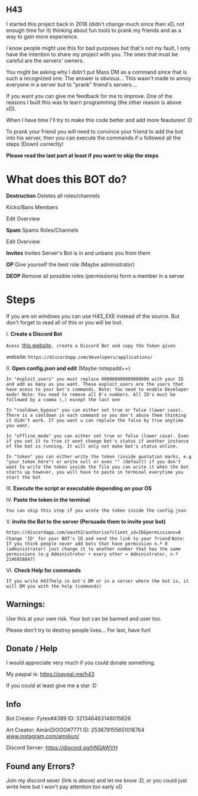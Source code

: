 ## H43

I started this project back in 2018 (didn't change much since then xD, not enough time for it) thinking about fun tools to prank my friends and as a way to gain more experience.

I know people might use this for bad purposes but that's not my fault, I only have the intention to share my project with you. The ones that must be careful are the servers' owners.

You might be asking why I didn't put Mass DM as a command since that is such a recognized one. The answer is obvious... This wasn't made to annoy everyone in a server but to "prank" friend's servers....

If you want you can give me feedback for me to improve. One of the reasons I built this was to learn programming (the other reason is above xD). 

When I have time I'll try to make this code better and add more feautures! :D

To prank your friend you will need to convince your friend to add the bot into his server, then you can execute the commands if u followed all the steps (Down) correctly!

**Please read the last part at least if you want to skip the steps** 

# What does this BOT do?
**Destruction**
Deletes all roles/channels

Kicks/Bans Members

Edit Overview

**Spam**
Spams Roles/Channels

Edit Overview

**Invites**
Invites Server's Bot is in and unbans you from them

**OP**
Give yourself the best role (Maybe administrator)

**DEOP**
Remove all possible roles (permissions) form a member in a server


# Steps

If you are on windows you can use H43_EXE instead of the source. But don't forget to read all of this or you will be lost.

I. **Create a Discord Bot**

```Acess ```[this website](https://discordapp.com/developers/applications/)```, create a Discord Bot and copy the Token given```

website: ```https://discordapp.com/developers/applications/```


II. **Open config.json and edit** (Maybe notepadd++)

```In "exploit_users" you must replace 000000000000000000 with your ID and add as many as you want. These exploit_users are the users that have acess to your bot's commands. Note: You need to enable Developer mode! Note: You need to remove all 0's numbers. All ID's must be followed by a comma (,) except the last one```

```In "cooldown_bypass" you can either set true or false (lower case). There is a cooldown in each command so you don't abuse them thinking it didn't work. If you want u can replace the false by true anytime you want.```

```In "offline_mode" you can either set true or false (lower case). Even if you set it to true it wont change bot's status if another instance of the bot is running. It will only not make bot's status online.```

```In "token" you can either write the token (inside quotation marks, e.g "your_token_here") or write null or even "" (default) if you don't want to write the token inside the file you can write it when the bot starts up however, you will have to paste in terminal everytime you start the bot```

III. **Execute the script or executable depending on your OS**

IV. **Paste the token in the terminal**

```You can skip this step if you wrote the token inside the config.json```

V. **Invite the Bot to the server (Persuade them to invite your bot)**

```https://discordapp.com/oauth2/authorize?client_id=ID&permissions=8       Change 'ID' for your BOT's ID and send the link to your friend```
```Note: If you think people never add bots that have permission n.º 8 (administrator) just change it to another number that has the same permissions (e.g Administrator + every other = Administrator, n.º 2146958847)```

VI. **Check Help for commands**

```If you write H43?help in bot's DM or in a server where the bot is, it will DM you with the help (commands)```

## Warnings:
Use this at your own risk. Your bot can be banned and user too.

Please don't try to destroy people lives... 
For last, have fun!

## Donate / Help
I would appreciate very much if you could donate something.

My paypal is: https://paypal.me/h43

If you could at least give me a star :D

## Info

Bot Creator: Fytex#4389     ID: 321346463148015626

Art Creator: AmânDIOOO#7771 ID: 253679155651018764        www.instagram.com/amskun/

Discord Server: https://discord.gg/hNGAWVH

## Found any Errors?

Join my discord sever (link is above) and let me know :D, or you could just write here but I won't pay attention too early xD


